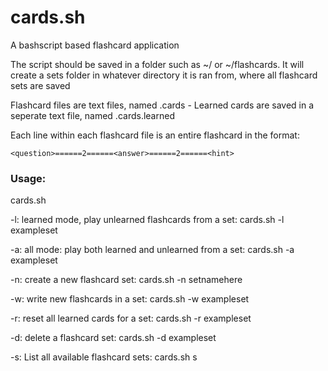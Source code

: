 # cards.sh
A bashscript based flashcard application

The script should be saved in a folder such as ~/ or ~/flashcards. It will create a sets folder in whatever directory it is ran from, where all flashcard sets are saved

Flashcard files are text files, named <setname>.cards - Learned cards are saved in a seperate text file,  named <setname>.cards.learned

Each line within each flashcard file is an entire flashcard in the format:

`<question>======2======<answer>======2======<hint>`

### Usage:

cards.sh <options> <flashcard set>


-l: learned mode, play unlearned flashcards from a set: cards.sh -l exampleset

-a: all mode: play both learned and unlearned from a set: cards.sh -a exampleset

-n: create a new flashcard set: cards.sh -n setnamehere

-w: write new flashcards in a set: cards.sh -w exampleset

-r: reset all learned cards for a set: cards.sh -r exampleset

-d: delete a flashcard set: cards.sh -d exampleset

-s: List all available flashcard sets: cards.sh s
